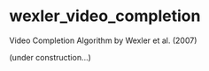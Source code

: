 wexler_video_completion
=======================

Video Completion Algorithm by Wexler et al. (2007)

(under construction...)
